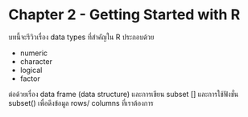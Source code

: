 # Chapter 2 - Getting Started with R

บทนี้จะรีวิวเรื่อง data types ที่สำคัญใน R ประกอบด้วย 
- numeric
- character
- logical 
- factor

ต่อด้วยเรื่อง data frame (data structure) และการเขียน subset [] และการใช้ฟังชั่น subset() เพื่อดึงข้อมูล rows/ columns ที่เราต้องการ
